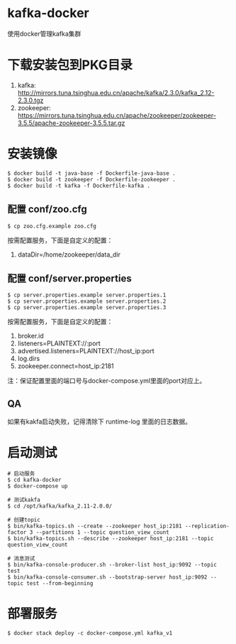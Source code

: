 # kafka-docker
使用docker管理kafka集群

# 下载安装包到PKG目录
1. kafka: http://mirrors.tuna.tsinghua.edu.cn/apache/kafka/2.3.0/kafka_2.12-2.3.0.tgz
2. zookeeper: https://mirrors.tuna.tsinghua.edu.cn/apache/zookeeper/zookeeper-3.5.5/apache-zookeeper-3.5.5.tar.gz

# 安装镜像
```
$ docker build -t java-base -f Dockerfile-java-base .
$ docker build -t zookeeper -f Dockerfile-zookeeper .
$ docker build -t kafka -f Dockerfile-kafka .
```

## 配置 conf/zoo.cfg
```
$ cp zoo.cfg.example zoo.cfg
```
按需配置服务，下面是自定义的配置：
1. dataDir=/home/zookeeper/data_dir

## 配置 conf/server.properties
```
$ cp server.properties.example server.properties.1
$ cp server.properties.example server.properties.2
$ cp server.properties.example server.properties.3
```
按需配置服务，下面是自定义的配置：
1. broker.id
2. listeners=PLAINTEXT://:port
3. advertised.listeners=PLAINTEXT://host_ip:port
4. log.dirs
5. zookeeper.connect=host_ip:2181

注：保证配置里面的端口号与docker-compose.yml里面的port对应上。

## QA
如果有kakfa启动失败，记得清除下 runtime-log 里面的日志数据。

# 启动测试
```
# 启动服务
$ cd kafka-docker
$ docker-compose up

# 测试kakfa
$ cd /opt/kafka/kafka_2.11-2.0.0/

# 创建topic
$ bin/kafka-topics.sh --create --zookeeper host_ip:2181 --replication-factor 3 --partitions 1 --topic question_view_count
$ bin/kafka-topics.sh --describe --zookeeper host_ip:2181 --topic question_view_count

# 消息测试
$ bin/kafka-console-producer.sh --broker-list host_ip:9092 --topic test
$ bin/kafka-console-consumer.sh --bootstrap-server host_ip:9092 --topic test --from-beginning
```

# 部署服务
```
$ docker stack deploy -c docker-compose.yml kafka_v1
```
